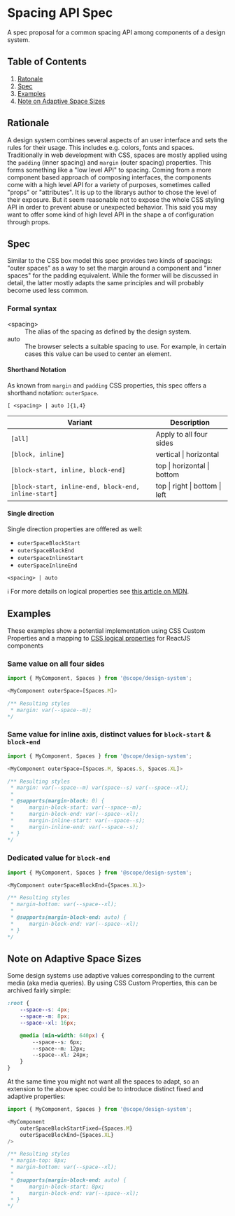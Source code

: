 # Spacing API Spec

A spec proposal for a common spacing API among components of a design system.

## Table of Contents
1. [Ratonale](#rationale)
2. [Spec](#spec)
3. [Examples](#examples)
4. [Note on Adaptive Space Sizes](#note-on-adaptive-space-sizes)

## Rationale
A design system combines several aspects of an user interface and sets the rules
for their usage. This includes e.g. colors, fonts and spaces.
Traditionally in web development with CSS, spaces are mostly applied using the
`padding` (inner spacing) and `margin` (outer spacing) properties. This forms
something like a "low level API" to spacing.
Coming from a more component based approach of composing interfaces, the components
come with a high level API for a variety of purposes, sometimes called "props" or
"attributes".
It is up to the librarys author to chose the level of their exposure. But it seem reasonable
not to expose the whole CSS styling API in order to prevent abuse or unexpected
behavior.
This said you may want to offer some kind of high level API in the shape a of configuration
through props.

## Spec
Similar to the CSS box model this spec provides two kinds of spacings:
"outer spaces" as a way to set the margin around a component and "inner spaces"
for the padding equivalent.
While the former will be discussed in detail, the latter mostly adapts the same
principles and will probably become used less common.

### Formal syntax
<dl>
<dt>&lt;spacing&gt;</dt>
<dd>The alias of the spacing as defined by the design system.</dd>
<dt>auto</dt>
<dd>The browser selects a suitable spacing to use. For example, in certain cases this value can be used to center an element.</dd>
</dl>

#### Shorthand Notation
As known from `margin` and `padding` CSS properties, this spec offers a shorthand notation: `outerSpace`.
```
[ <spacing> | auto ]{1,4}
```

| Variant | Description |
|--|--|
|`[all]`| Apply to all four sides |
|`[block, inline]`| vertical \| horizontal |
|`[block-start, inline, block-end]`| top \| horizontal \| bottom |
|`[block-start, inline-end, block-end, inline-start]`| top \| right \| bottom \| left |

#### Single direction
Single direction properties are offfered as well:
- `outerSpaceBlockStart`
- `outerSpaceBlockEnd`
- `outerSpaceInlineStart`
- `outerSpaceInlineEnd`

```
<spacing> | auto
```


ℹ For more details on logical properties see [this article on MDN](https://developer.mozilla.org/en-US/docs/Web/CSS/CSS_Logical_Properties/Basic_concepts).


## Examples
These examples show a potential implementation using CSS Custom Properties and a mapping
to [CSS logical properties](https://developer.mozilla.org/en-US/docs/Web/CSS/CSS_Logical_Properties/Margins_borders_padding#Margin_examples) for ReactJS components
### Same value on all four sides
```typescript
import { MyComponent, Spaces } from '@scope/design-system';

<MyComponent outerSpace=[Spaces.M]>

/** Resulting styles
 * margin: var(--space--m);
*/
```

### Same value for inline axis, distinct values for `block-start` & `block-end`
```typescript
import { MyComponent, Spaces } from '@scope/design-system';

<MyComponent outerSpace=[Spaces.M, Spaces.S, Spaces.XL]>

/** Resulting styles
 * margin: var(--space--m) var(space--s) var(--space--xl);
 * 
 * @supports(margin-block: 0) {
 *     margin-block-start: var(--space--m);
 *     margin-block-end: var(--space--xl);
 *     margin-inline-start: var(--space--s);
 *     margin-inline-end: var(--space--s);
 * }
*/
```

### Dedicated value for `block-end`
```typescript
import { MyComponent, Spaces } from '@scope/design-system';

<MyComponent outerSpaceBlockEnd={Spaces.XL}>

/** Resulting styles
 * margin-bottom: var(--space--xl);
 * 
 * @supports(margin-block-end: auto) {
 *     margin-block-end: var(--space--xl);
 * }
*/
```

## Note on Adaptive Space Sizes
Some design systems use adaptive values corresponding to the current media
(aka media queries).
By using CSS Custom Properties, this can be archived fairly simple:
```css
:root {
    --space--s: 4px;
    --space--m: 8px;
    --space--xl: 16px;

    @media (min-width: 640px) {
        --space--s: 6px;
        --space--m: 12px;
        --space--xl: 24px;
    }
}
```

At the same time you might not want all the spaces to adapt, so an extension to the
above spec could be to introduce distinct fixed and adaptive properties:

```typescript
import { MyComponent, Spaces } from '@scope/design-system';

<MyComponent
    outerSpaceBlockStartFixed={Spaces.M}
    outerSpaceBlockEnd={Spaces.XL}
/>

/** Resulting styles
 * margin-top: 8px;
 * margin-bottom: var(--space--xl);
 * 
 * @supports(margin-block-end: auto) {
 *     margin-block-start: 8px;
 *     margin-block-end: var(--space--xl);
 * }
*/
```